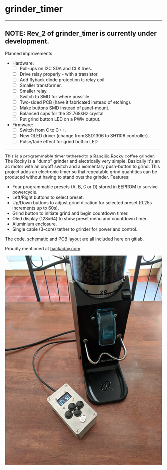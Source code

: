 # grinder_timer

---
## NOTE: Rev_2 of grinder_timer is currently under development.
Planned improvements
- Hardware:
	- [ ] Pull-ups on I2C SDA and CLK lines.
	- [ ] Drive relay properly - with a transistor.
	- [ ] Add flyback diode protection to relay coil.
	- [ ] Smaller transformer.
	- [ ] Smaller relay.
	- [ ] Switch to SMD for where possible.
	- [ ] Two-sided PCB (have it fabricated instead of etching).
	- [ ] Make buttons SMD instead of panel-mount.
	- [ ] Balanced caps for the 32.768kHz crystal.
	- [ ] Put grind button LED on a PWM output.
- Firmware:
	- [ ] Switch from C to C++.
	- [ ] New OLED driver (change from SSD1306 to SH1106 controller).
	- [ ] Pulse/fade effect for grind button LED.

---

This is a programmable timer tethered to a [Rancilio Rocky][link_web_rancilio_rocky] coffee grinder. The Rocky is a "dumb" grinder and electrically very simple. Basically it's an ac motor with an on/off switch and a momentary push-button to grind. This project adds an electronic timer so that repeatable grind quantities can be produced without having to stand over the grinder. Features:
- Four programmable presets (A, B, C or D) stored in EEPROM to survive powercycle.
- Left/Right buttons to select preset.
- Up/Down buttons to adjust grind duration for selected preset (0.25s increments up to 60s).
- Grind button to initiate grind and begin countdown timer.
- Oled display (128x64) to show preset menu and countdown timer.
- Aluminium enclosure.
- Single cable (3-core) tether to grinder for power and control.

The code, [schematic][link_repo_schematic] and [PCB layout][link_repo_pcb] are all included here on gitlab.

Proudly mentioned at [hackaday.com][link_web_hackaday_grinder_timer].

![The completed grinder_timer.][image_grinder_timer]

[link_web_rancilio_rocky]:https://www.ranciliogroup.com/rancilio/rocky/rocky/
[link_repo_schematic]:schematic/grinder_timer/
[link_repo_pcb]:schematic/grinder_timer/
[link_web_hackaday_grinder_timer]:https://hackaday.com/2017/12/14/dumb-coffee-grinder-gets-smarter-with-time/

[image_grinder_timer]:images/grinder_timer_photo.jpg
